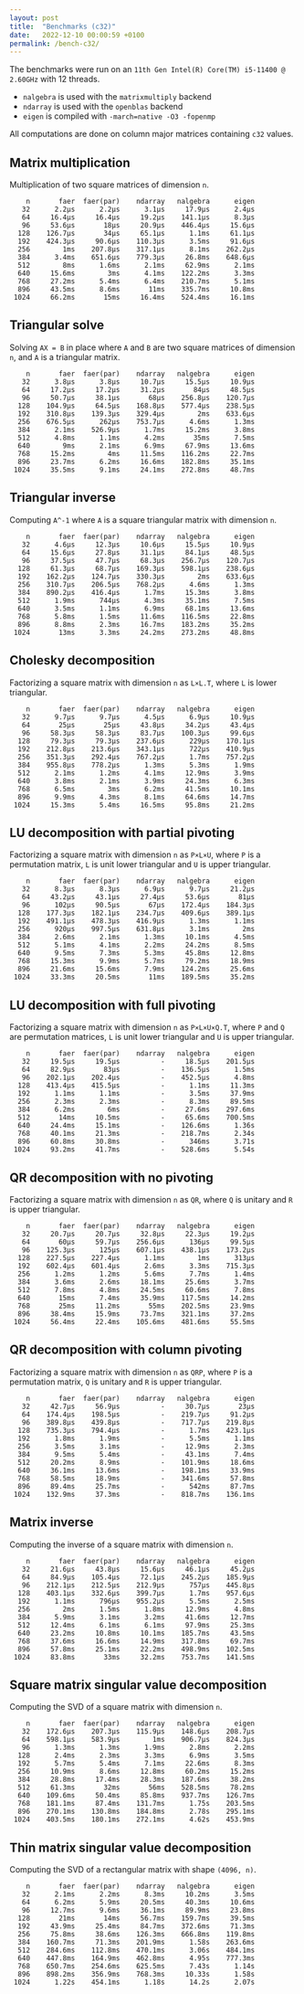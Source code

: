 ```yaml
---
layout: post
title:  "Benchmarks (c32)"
date:   2022-12-10 00:00:59 +0100
permalink: /bench-c32/
---
```


The benchmarks were run on an `11th Gen Intel(R) Core(TM) i5-11400 @ 2.60GHz` with 12 threads.  
- `nalgebra` is used with the `matrixmultiply` backend
- `ndarray` is used with the `openblas` backend
- `eigen` is compiled with `-march=native -O3 -fopenmp`

All computations are done on column major matrices containing `c32` values.

## Matrix multiplication

Multiplication of two square matrices of dimension `n`.

```
    n       faer  faer(par)    ndarray   nalgebra      eigen
   32      2.2µs      2.2µs      3.1µs     17.9µs      2.4µs
   64     16.4µs     16.4µs     19.2µs    141.1µs      8.3µs
   96     53.6µs       18µs     20.9µs    446.4µs     15.6µs
  128    126.7µs       34µs     65.1µs      1.1ms     61.1µs
  192    424.3µs     90.6µs    110.3µs      3.5ms     91.6µs
  256        1ms    207.8µs    317.1µs      8.1ms    262.2µs
  384      3.4ms    651.6µs    779.3µs     26.8ms    648.6µs
  512        8ms      1.6ms      2.1ms     62.9ms      2.1ms
  640     15.6ms        3ms      4.1ms    122.2ms      3.3ms
  768     27.2ms      5.4ms      6.4ms    210.7ms      5.1ms
  896     43.5ms      8.6ms       11ms    335.7ms     10.8ms
 1024     66.2ms       15ms     16.4ms    524.4ms     16.1ms
```

## Triangular solve

Solving `AX = B` in place where `A` and `B` are two square matrices of dimension `n`, and `A` is a triangular matrix.

```
    n       faer  faer(par)    ndarray   nalgebra      eigen
   32      3.8µs      3.8µs     10.7µs     15.5µs     10.9µs
   64     17.2µs     17.2µs     31.2µs       84µs     48.5µs
   96     50.7µs     38.1µs       68µs    256.8µs    120.7µs
  128    104.9µs     64.5µs    168.8µs    577.4µs    238.5µs
  192    310.8µs    139.3µs    329.4µs        2ms    633.6µs
  256    676.5µs      262µs    753.7µs      4.6ms      1.3ms
  384      2.1ms    526.9µs      1.7ms     15.2ms      3.8ms
  512      4.8ms      1.1ms      4.2ms       35ms      7.5ms
  640        9ms      2.1ms      6.9ms     67.9ms     13.6ms
  768     15.2ms        4ms     11.5ms    116.2ms     22.7ms
  896     23.7ms      6.2ms     16.6ms    182.8ms     35.1ms
 1024     35.5ms      9.1ms     24.1ms    272.8ms     48.7ms
```

## Triangular inverse

Computing `A^-1` where `A` is a square triangular matrix with dimension `n`.

```
    n       faer  faer(par)    ndarray   nalgebra      eigen
   32      4.6µs     12.3µs     10.6µs     15.5µs     10.9µs
   64     15.6µs     27.8µs     31.1µs     84.1µs     48.5µs
   96     37.5µs     47.7µs     68.3µs    256.7µs    120.7µs
  128     61.3µs     68.7µs    169.3µs    598.1µs    238.6µs
  192    162.2µs    124.7µs    330.3µs        2ms    633.6µs
  256    310.7µs    206.5µs    768.2µs      4.6ms      1.3ms
  384    890.2µs    416.4µs      1.7ms     15.3ms      3.8ms
  512      1.9ms      744µs      4.3ms     35.1ms      7.5ms
  640      3.5ms      1.1ms      6.9ms     68.1ms     13.6ms
  768      5.8ms      1.5ms     11.6ms    116.5ms     22.8ms
  896      8.8ms      2.3ms     16.7ms    183.2ms     35.2ms
 1024       13ms      3.3ms     24.2ms    273.2ms     48.8ms
```

## Cholesky decomposition

Factorizing a square matrix with dimension `n` as `L×L.T`, where `L` is lower triangular.

```
    n       faer  faer(par)    ndarray   nalgebra      eigen
   32      9.7µs      9.7µs      4.5µs      6.9µs     10.9µs
   64       25µs       25µs     43.8µs     34.2µs     43.4µs
   96     58.3µs     58.3µs     83.7µs    100.3µs     99.6µs
  128     79.3µs     79.3µs    237.6µs      229µs    170.1µs
  192    212.8µs    213.6µs    343.1µs      722µs    410.9µs
  256    351.3µs    292.4µs    767.2µs      1.7ms    757.2µs
  384    955.8µs    778.2µs      1.3ms      5.3ms      1.9ms
  512      2.1ms      1.2ms      4.1ms     12.9ms      3.9ms
  640      3.8ms      2.1ms      3.9ms     24.3ms      6.3ms
  768      6.5ms        3ms      6.2ms     41.5ms     10.1ms
  896      9.9ms      4.3ms      8.1ms     64.6ms     14.7ms
 1024     15.3ms      5.4ms     16.5ms     95.8ms     21.2ms
```

## LU decomposition with partial pivoting

Factorizing a square matrix with dimension `n` as `P×L×U`, where `P` is a permutation matrix, `L` is unit lower triangular and `U` is upper triangular.

```
    n       faer  faer(par)    ndarray   nalgebra      eigen
   32      8.3µs      8.3µs      6.9µs      9.7µs     21.2µs
   64     43.2µs     43.1µs     27.4µs     53.6µs       81µs
   96      102µs     90.5µs       67µs    172.4µs    184.3µs
  128    177.3µs    182.1µs    234.7µs    409.6µs    389.1µs
  192    491.1µs    478.3µs    416.9µs      1.3ms      1.1ms
  256      920µs    997.5µs    631.8µs      3.1ms        2ms
  384      2.6ms      2.1ms      1.3ms     10.1ms      4.5ms
  512      5.1ms      4.1ms      2.2ms     24.2ms      8.5ms
  640      9.5ms      7.3ms      5.3ms     45.8ms     12.8ms
  768     15.3ms      9.9ms      5.7ms     79.2ms     18.9ms
  896     21.6ms     15.6ms      7.9ms    124.2ms     25.6ms
 1024     33.3ms     20.5ms       11ms    189.5ms     35.2ms
```

## LU decomposition with full pivoting

Factorizing a square matrix with dimension `n` as `P×L×U×Q.T`, where `P` and `Q` are permutation matrices, `L` is unit lower triangular and `U` is upper triangular.

```
    n       faer  faer(par)    ndarray   nalgebra      eigen
   32     19.5µs     19.5µs          -     18.5µs    201.5µs
   64     82.9µs       83µs          -    136.5µs      1.5ms
   96    202.1µs    202.4µs          -    452.5µs      4.8ms
  128    413.4µs    415.5µs          -      1.1ms     11.3ms
  192      1.1ms      1.1ms          -      3.5ms     37.9ms
  256      2.3ms      2.3ms          -      8.3ms     89.5ms
  384      6.2ms        6ms          -     27.6ms    297.6ms
  512       14ms     10.5ms          -     65.6ms    700.5ms
  640     24.4ms     15.1ms          -    126.6ms      1.36s
  768     40.1ms     21.3ms          -    218.7ms      2.34s
  896     60.8ms     30.8ms          -      346ms      3.71s
 1024     93.2ms     41.7ms          -    528.6ms      5.54s
```

## QR decomposition with no pivoting

Factorizing a square matrix with dimension `n` as `QR`, where `Q` is unitary and `R` is upper triangular.

```
    n       faer  faer(par)    ndarray   nalgebra      eigen
   32     20.7µs     20.7µs     32.8µs     22.3µs     19.2µs
   64       60µs     59.7µs    256.6µs      136µs     99.5µs
   96    125.3µs      125µs    607.1µs    438.1µs    173.2µs
  128    227.5µs    227.4µs      1.1ms        1ms      313µs
  192    602.4µs    601.4µs      2.6ms      3.3ms    715.3µs
  256      1.2ms      1.2ms      5.6ms      7.7ms      1.4ms
  384      3.6ms      2.6ms     18.1ms     25.6ms      3.7ms
  512      7.8ms      4.8ms     24.5ms     60.6ms      7.8ms
  640       15ms      7.4ms     35.9ms    117.5ms     14.2ms
  768       25ms     11.2ms       55ms    202.5ms     23.9ms
  896     38.4ms     15.9ms     73.7ms    321.1ms     37.2ms
 1024     56.4ms     22.4ms    105.6ms    481.6ms     55.5ms
```

## QR decomposition with column pivoting

Factorizing a square matrix with dimension `n` as `QRP`, where `P` is a permutation matrix, `Q` is unitary and `R` is upper triangular.

```
    n       faer  faer(par)    ndarray   nalgebra      eigen
   32     42.7µs     56.9µs          -     30.7µs       23µs
   64    174.4µs    198.5µs          -    219.7µs     91.2µs
   96    389.8µs    439.8µs          -    717.7µs    219.8µs
  128    735.3µs    794.4µs          -      1.7ms    423.1µs
  192      1.8ms      1.9ms          -      5.5ms      1.1ms
  256      3.5ms      3.1ms          -     12.9ms      2.3ms
  384      9.5ms      5.4ms          -     43.1ms      7.4ms
  512     20.2ms      8.9ms          -    101.9ms     18.6ms
  640     36.1ms     13.6ms          -    198.1ms     33.9ms
  768     58.5ms     18.9ms          -    341.6ms     57.8ms
  896     89.4ms     25.7ms          -      542ms     87.7ms
 1024    132.9ms     37.3ms          -    818.7ms    136.1ms
```

## Matrix inverse

Computing the inverse of a square matrix with dimension `n`.

```
    n       faer  faer(par)    ndarray   nalgebra      eigen
   32     21.6µs     43.8µs     15.6µs     46.1µs     45.2µs
   64     84.9µs    105.4µs     72.1µs    245.2µs    185.9µs
   96    212.1µs    212.5µs    212.9µs      757µs    445.8µs
  128    403.1µs    332.6µs    399.7µs      1.7ms    957.6µs
  192      1.1ms      796µs    955.2µs      5.5ms      2.5ms
  256        2ms      1.5ms      1.8ms     12.9ms      4.8ms
  384      5.9ms      3.1ms      3.2ms     41.6ms     12.7ms
  512     12.4ms      6.1ms      6.1ms     97.9ms     25.3ms
  640     23.2ms     10.8ms     10.1ms    185.7ms     43.5ms
  768     37.6ms     16.6ms     14.9ms    317.8ms     69.7ms
  896     57.8ms     25.1ms     22.2ms    498.9ms    102.5ms
 1024     83.8ms       33ms     32.2ms    753.7ms    141.5ms
```

## Square matrix singular value decomposition

Computing the SVD of a square matrix with dimension `n`.

```
    n       faer  faer(par)    ndarray   nalgebra      eigen
   32    172.6µs    207.3µs    115.9µs    148.6µs    208.7µs
   64    598.1µs    583.9µs        1ms    906.7µs    824.3µs
   96      1.3ms      1.3ms      1.9ms      2.8ms      2.2ms
  128      2.4ms      2.3ms      3.3ms      6.9ms      3.5ms
  192      5.7ms      5.4ms      7.1ms     22.6ms      8.3ms
  256     10.9ms      8.6ms     12.8ms     60.2ms     15.2ms
  384     28.8ms     17.4ms     28.3ms    187.6ms     38.2ms
  512     61.3ms       32ms       56ms    528.5ms     78.2ms
  640    109.6ms     50.4ms     85.8ms    937.7ms    126.7ms
  768    181.1ms     87.4ms    131.7ms      1.75s    203.5ms
  896    270.1ms    130.8ms    184.8ms      2.78s    295.1ms
 1024    403.5ms    180.1ms    272.1ms      4.62s    453.9ms
```

## Thin matrix singular value decomposition

Computing the SVD of a rectangular matrix with shape `(4096, n)`.

```
    n       faer  faer(par)    ndarray   nalgebra      eigen
   32      2.1ms      2.2ms      8.3ms     10.2ms      3.5ms
   64      6.2ms      5.9ms     20.5ms     40.3ms     10.6ms
   96     12.7ms      9.6ms     36.1ms     89.9ms     23.8ms
  128       21ms       14ms     56.7ms    159.7ms     39.5ms
  192     43.9ms     25.4ms     84.7ms    372.6ms     71.3ms
  256     75.8ms     38.6ms    126.3ms    666.8ms    119.8ms
  384    160.7ms     71.3ms    201.9ms      1.58s    263.6ms
  512    284.6ms    112.8ms    470.1ms      3.06s    484.1ms
  640    447.8ms    164.9ms    462.8ms      4.95s    777.3ms
  768    650.7ms    254.6ms    625.5ms      7.43s      1.14s
  896    898.2ms    356.9ms    768.3ms     10.33s      1.58s
 1024      1.22s    454.1ms      1.18s      14.2s      2.07s
```
